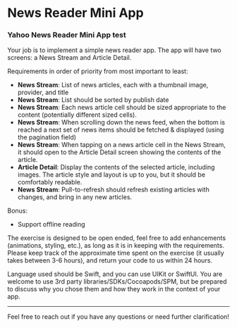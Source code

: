 
# News Reader Mini App
### Yahoo News Reader Mini App test

Your job is to implement a simple news reader app. The app will have two screens: a News Stream and Article Detail.

Requirements in order of priority from most important to least:

- **News Stream**: List of news articles, each with a thumbnail image, provider, and title
- **News Stream**: List should be sorted by publish date
- **News Stream**: Each news article cell should be sized appropriate to the content (potentially different sized cells).
- **News Stream**: When scrolling down the news feed, when the bottom is reached a next set of news items should be fetched & displayed (using the pagination field)
- **News Stream**: When tapping on a news article cell in the News Stream, it should open to the Article Detail screen showing the contents of the article.
- **Article Detail**: Display the contents of the selected article, including images. The article style and layout is up to you, but it should be comfortably readable.
- **News Stream**: Pull-to-refresh should refresh existing articles with changes, and bring in any new articles.

Bonus:

- Support offline reading

The exercise is designed to be open ended, feel free to add enhancements (animations, styling, etc.), as long as it is in keeping with the requirements. Please keep track of the approximate time spent on the exercise (it usually takes between 3-6 hours), and return your code to us within 24 hours.

Language used should be Swift, and you can use UIKit or SwiftUI. You are welcome to use 3rd party libraries/SDKs/Cocoapods/SPM, but be prepared to discuss why you chose them and how they work in the context of your app.

--- 

Feel free to reach out if you have any questions or need further clarification!
